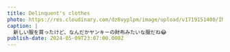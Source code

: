 ```yaml
---
title: Delinquent's clothes
photo: https://res.cloudinary.com/dz8vyplpm/image/upload/v1719151400/IMG_9779_pydy3q.jpg
caption: |
  新しい服を買ったけど、なんだかヤンキーの財布みたいな服だね😂
publish-date: 2024-05-09T23:07:00.000Z
---
```


